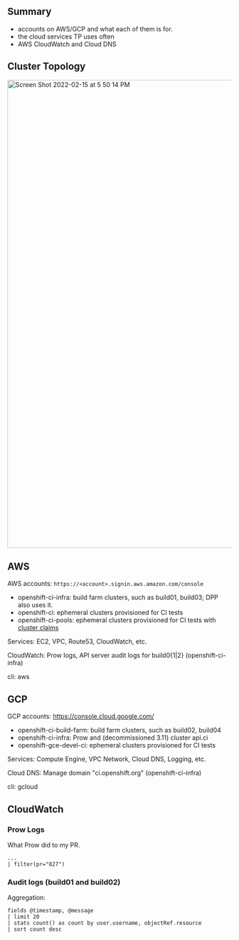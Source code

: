 ## Summary

- accounts on AWS/GCP and what each of them is for.
- the cloud services TP uses often
- AWS CloudWatch and Cloud DNS


## Cluster Topology

<img width="1051" alt="Screen Shot 2022-02-15 at 5 50 14 PM" src="https://user-images.githubusercontent.com/4013349/154168942-9de16f51-3460-424f-9099-d661a519af6b.png">

## AWS
AWS accounts: `https://<account>.signin.aws.amazon.com/console`
  
- openshift-ci-infra: build farm clusters, such as build01, build03; DPP also uses it.
- openshift-ci: ephemeral clusters provisioned for CI tests
- openshift-ci-pools: ephemeral clusters provisioned for CI tests with [cluster claims](https://docs.ci.openshift.org/docs/architecture/ci-operator/#testing-with-a-cluster-from-a-cluster-pool)

Services: EC2, VPC, Route53, CloudWatch, etc.

CloudWatch: Prow logs, API server audit logs for build0{1|2} (openshift-ci-infra)

cli: aws

## GCP
GCP accounts: https://console.cloud.google.com/

- openshift-ci-build-farm: build farm clusters, such as build02, build04
- openshift-ci-infra: Prow and (decommissioned 3.11) cluster api.ci
- openshift-gce-devel-ci: ephemeral clusters provisioned for CI tests

Services: Compute Engine, VPC Network, Cloud DNS, Logging, etc.

  Cloud DNS: Manage domain "ci.openshift.org" (openshift-ci-infra)

cli: gcloud

## CloudWatch

### Prow Logs

What Prow did to my PR.

```code
...
| filter(pr="827")
```

### Audit logs (build01 and build02)

Aggregation:

```
fields @timestamp, @message 
| limit 20 
| stats count() as count by user.username, objectRef.resource
| sort count desc
```
